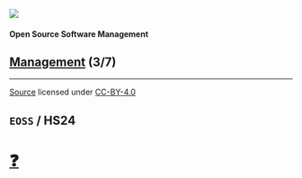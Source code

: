 [![](https://upload.wikimedia.org/wikipedia/commons/thumb/2/25/Berner_Fachhochschule_Logo_small.svg/128px-Berner_Fachhochschule_Logo_small.svg.png)](https://commons.wikimedia.org/wiki/File:Berner_Fachhochschule_Logo_small.svg)

#### Open Source Software Management

## [Management](https://digital-sustainability.github.io/module-eoss-ospo101/module3/) (3/7)

<hr>

[Source](https://github.com/digital-sustainability/module-eoss/tree/main/docs/content/03) licensed under [CC-BY-4.0](https://github.com/digital-sustainability/module-eoss/blob/main/LICENSE)

`EOSS` / **HS24**
--
# [❓](https://etherpad.wikimedia.org/p/bfh-ch-module-eoss-hs24)